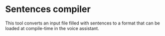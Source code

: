 # Sentences compiler
This tool converts an input file filled with sentences to a format that can be loaded at compile-time in the voice assistant.